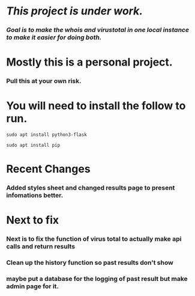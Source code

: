 # **_This project is under work._** 

### _Goal is to make the whois and virustotal in one local instance to make it easier for doing both._ 

# Mostly this is a personal project.

### Pull this at your own risk.

# You will need to install the follow to run.

    sudo apt install python3-flask

    sudo apt install pip

# Recent Changes
### **Added styles sheet and changed results page to present infomations better.**
# Next to fix
### Next is to fix the function of virus total to actually make api calls and return results
### Clean up the history function so past results don't show
### maybe put a database for the logging of past result but make admin page for it. 